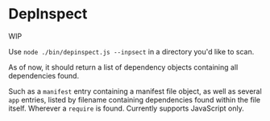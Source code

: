 # DepInspect

WIP

Use `node ./bin/depinspect.js --inpsect` in a directory you'd like to scan.

As of now, it should return a list of dependency objects containing all dependencies found.

Such as a `manifest` entry containing a manifest file object, as well as several `app` entries, listed by filename containing dependencies found within the file itself. Wherever a `require` is found. Currently supports JavaScript only.
